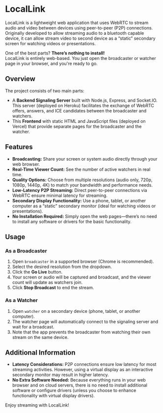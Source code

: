 # LocalLink

LocalLink is a lightweight web application that uses WebRTC to stream audio and video between devices using peer-to-peer (P2P) connections. Originally developed to allow streaming audio to a bluetooth capable device, it can allow stream video to second device as a “static” secondary screen for watching videos or presentations.

One of the best parts? **There’s nothing to install!**  
LocalLink is entirely web-based. You just open the broadcaster or watcher page in your browser, and you're ready to go.

## Overview

The project consists of two main parts:

- A **Backend Signaling Server** built with Node.js, Express, and Socket.IO. This server (deployed on Heroku) facilitates the exchange of WebRTC offers, answers, and ICE candidates between the broadcaster and watchers.
- This **Frontend** with static HTML and JavaScript files (deployed on Vercel) that provide separate pages for the broadcaster and the watcher.

## Features

- **Broadcasting:** Share your screen or system audio directly through your web browser.
- **Real-Time Viewer Count:** See the number of active watchers in real time.
- **Quality Options:** Choose from multiple resolutions (audio only, 720p, 1080p, 1440p, 4K) to match your bandwidth and performance needs.
- **Low-Latency P2P Streaming:** Direct peer-to-peer connections via WebRTC ensure minimal latency for streaming.
- **Secondary Display Functionality:** Use a phone, tablet, or another computer as a “static” secondary monitor (ideal for watching videos or presentations).
- **No Installation Required:** Simply open the web pages—there’s no need to install any software or drivers for the basic functionality.

## Usage

### As a Broadcaster

1. Open `broadcaster` in a supported browser (Chrome is recommended).
2. Select the desired resolution from the dropdown.
3. Click the **Go Live** button.
4. Your screen or audio will be captured and broadcast, and the viewer count will update as watchers join.
5. Click **Stop Broadcast** to end the stream.

### As a Watcher

1. Open `watcher` on a secondary device (phone, tablet, or another computer).
2. The watcher page will automatically connect to the signaling server and wait for a broadcast.
3. Note that the app prevents the broadcaster from watching their own stream on the same device.

## Additional Information

- **Latency Considerations:** P2P connections ensure low latency for most streaming activities. However, using a virtual display as an interactive secondary monitor may result in higher latency.
- **No Extra Software Needed:** Because everything runs in your web browser and on cloud servers, there is no need to install additional software or configure drivers (unless you choose to enhance functionality with virtual display drivers).

Enjoy streaming with LocalLink!
